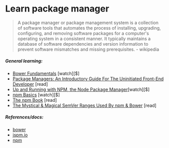 # Learn package manager

> A package manager or package management system is a collection of software tools that automates the process of installing, upgrading, configuring, and removing software packages for a computer's operating system in a consistent manner. It typically maintains a database of software dependencies and version information to prevent software mismatches and missing prerequisites. - wikipedia

##### General learning:

-   [Bower Fundamentals](http://www.pluralsight.com/courses/bower-fundamentals) [watch][$]
-   [Package Managers: An Introductory Guide For The Uninitiated Front-End Developer](http://codylindley.com/techpro/2013_04_12__package-managers-an-introducto/) [read]
-   [Up and Running with NPM, the Node Package Manager](http://www.lynda.com/Developer-Web-Development-tutorials/Up-Running-NPM-Node-Package-Manager/409274-2.html)[watch][$]
-   [npm Basics](http://teamtreehouse.com/library/npm-basics) [watch][$]
-   [The npm Book](https://leanpub.com/npm) [read]
-   [The Mystical & Magical SemVer Ranges Used By npm & Bower](http://developer.telerik.com/featured/mystical-magical-semver-ranges-used-npm-bower/) [read]

##### References/docs:

-   [bower](http://bower.io/)
-   [jspm.io](http://jspm.io/)
-   [npm](https://www.npmjs.com/)
